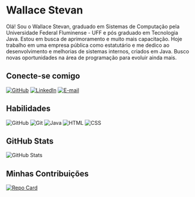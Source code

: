 # Wallace Stevan
Olá! Sou o Wallace Stevan, graduado em Sistemas de Computação pela Universidade Federal Fluminense - UFF e pós graduado em Tecnologia Java. Estou em busca de aprimoramento e muito mais capacitação.
Hoje trabalho em uma empresa pública como estatutário e me dedico ao desenvolvimento e melhorias de sistemas internos, criados em Java. Busco novas oportunidades na área de programação para evoluir ainda mais.

## Conecte-se comigo
[![GitHub](https://img.shields.io/badge/GitHub-000?style=for-the-badge&logo=github&logoColor=fff)](https://github.com/wallaceste)
[![LinkedIn](https://img.shields.io/badge/linkedin-000?style=for-the-badge&logo=linkedin&logoColor=fff)](https://www.linkedin.com/in/wallace-stevan-50555953/)
[![E-mail](https://img.shields.io/badge/-Email-000?style=for-the-badge&logo=microsoft-outlook&logoColor=fff)](mailto:wallaceste@hotmail.com)

## Habilidades
![GitHub](https://img.shields.io/badge/GitHub-000?style=for-the-badge&logo=github&logoColor=fff)
![Git](https://img.shields.io/badge/Git-000?style=for-the-badge&logo=git&logoColor=fff)
![Java](https://img.shields.io/badge/Java-000?style=for-the-badge&logo=oracle&logoColor=fff) 
![HTML](https://img.shields.io/badge/HTML-000?style=for-the-badge&logo=html5&logoColor=fff) 
![CSS](https://img.shields.io/badge/CSS-000?style=for-the-badge&logo=css3&logoColor=fff)


## GitHub Stats
![GitHub Stats](https://github-readme-stats.vercel.app/api?username=wallaceste&theme=transparent&bg_color=000&border_color=fff&show_icons=true&icon_color=fff&title_color=fff&text_color=fff&hide_title=true&hide=stars)

## Minhas Contribuições
[![Repo Card](https://github-readme-stats.vercel.app/api/pin/?username=wallaceste&repo=dio-lab-open-source&bg_color=000&border_color=fff&show_icons=true&icon_color=fff&title_color=fff&text_color=fff)](https://github.com/wallaceste/dio-lab-open-source)